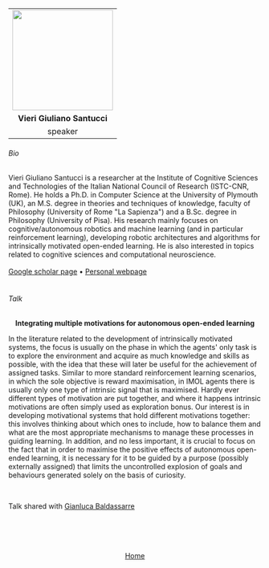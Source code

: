 ---
---

<br>
<br>


<div align="center">
  <table class="row">
    <tr>
    <td style="text-align: center"><img src="https://www.zupimages.net/up/23/16/ci48.jpg" style="width:200px;height:200px;"></td>
  </tr>
  <tr>
    <td style="text-align: center"><b>Vieri Giuliano Santucci</b></td>
  </tr>
  <tr>
    <td style="text-align: center">speaker</td>
  </tr>
  </table>
</div>


###### Bio

Vieri Giuliano Santucci is a researcher at the Institute of Cognitive Sciences and Technologies of the Italian National Council of Research (ISTC-CNR, Rome). He holds a Ph.D. in Computer Science at the University of Plymouth (UK), an M.S. degree in theories and techniques of knowledge, faculty of Philosophy (University of Rome "La Sapienza") and a B.Sc. degree in Philosophy (University of Pisa). His research mainly focuses on cognitive/autonomous robotics and machine learning (and in particular reinforcement learning), developing robotic architectures and algorithms for intrinsically motivated open-ended learning. He is also interested in topics related to cognitive sciences and computational neuroscience.
<br>
<br>
<a href="https://scholar.google.com/citations?user=vg7NVcYAAAAJ&hl/">Google scholar page</a> &bull; <a href="https://www.istc.cnr.it/en/people/vieri-giuliano-santucci/">Personal webpage</a>
<br>
<br>

###### Talk


<div align="center">
	<b>Integrating multiple motivations for autonomous open-ended learning</b>
</div>

In the literature related to the development of intrinsically motivated systems, the focus is usually on the phase in which the agents' only task is to explore the environment and acquire as much knowledge and skills as possible, with the idea that these will later be useful for the achievement of assigned tasks. Similar to more standard reinforcement learning scenarios, in which the sole objective is reward maximisation, in IMOL agents there is usually only one type of intrinsic signal that is maximised. Hardly ever different types of motivation are put together, and where it happens intrinsic motivations are often simply used as exploration bonus. Our interest is in developing motivational systems that hold different motivations together: this involves thinking about which ones to include, how to balance them and what are the most appropriate mechanisms to manage these processes in guiding learning. In addition, and no less important, it is crucial to focus on the fact that in order to maximise the positive effects of autonomous open-ended learning, it is necessary for it to be guided by a purpose (possibly externally assigned) that limits the uncontrolled explosion of goals and behaviours generated solely on the basis of curiosity.

<br>

Talk shared with <a href="https://imolconf2023.github.io/people/gianluca_baldassarre/">Gianluca Baldassarre</a>



<br>
<br>
<br>
<br>


<div align="center">
	<a href="https://imolconf2023.github.io/">Home</a>
</div>

<br>
<br>

